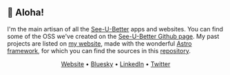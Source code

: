 ## 👋 Aloha!

I'm the main artisan of all the [See-U-Better](https://see-u-better.com) apps and websites.
You can find some of the OSS we've created on the [See-U-Better Github page](https://github.com/see-u-better).
My past projects are listed on [my website](https://7ute.fr), made with the wonderful [Astro framework](https://astro.build/), for which you can find the sources in this [repository](https://github.com/7ute/7ute).

<p align="center">
<a href="https://7ute.fr">Website</a> •
<a href="https://bsky.app/profile/7ute.fr">Bluesky</a> •
<a href="https://fr.linkedin.com/in/juliencauvin">LinkedIn</a> •
<a href="https://twitter.com/7ute">Twitter</a>
</p>
